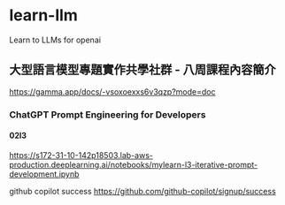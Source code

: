 # learn-llm
Learn to LLMs for openai

## 大型語言模型專題實作共學社群 - 八周課程內容簡介
https://gamma.app/docs/-vsoxoexxs6v3qzp?mode=doc

### ChatGPT Prompt Engineering for Developers
#### 02l3
https://s172-31-10-142p18503.lab-aws-production.deeplearning.ai/notebooks/mylearn-l3-iterative-prompt-development.ipynb



github copilot success
https://github.com/github-copilot/signup/success